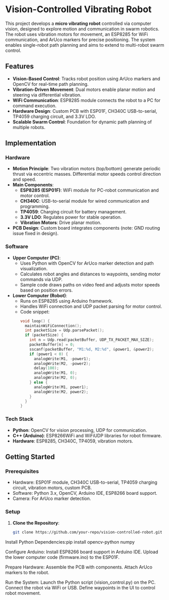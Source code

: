 # Vision-Controlled Vibrating Robot

This project develops a **micro vibrating robot** controlled via computer vision, designed to explore motion and communication in swarm robotics. The robot uses vibration motors for movement, an ESP8285 for WiFi communication, and ArUco markers for precise positioning. The system enables single-robot path planning and aims to extend to multi-robot swarm control.

## Features

- **Vision-Based Control**: Tracks robot position using ArUco markers and OpenCV for real-time path planning.
- **Vibration-Driven Movement**: Dual motors enable planar motion and steering via differential vibration.
- **WiFi Communication**: ESP8285 module connects the robot to a PC for command execution.
- **Hardware Design**: Custom PCB with ESP01F, CH340C USB-to-serial, TP4059 charging circuit, and 3.3V LDO.
- **Scalable Swarm Control**: Foundation for dynamic path planning of multiple robots.

## Implementation

### Hardware
- **Motion Principle**: Two vibration motors (top/bottom) generate periodic thrust via eccentric masses. Differential motor speeds control direction and speed.
- **Main Components**:
  - **ESP8285 (ESP01F)**: WiFi module for PC-robot communication and motor control.
  - **CH340C**: USB-to-serial module for wired communication and programming.
  - **TP4059**: Charging circuit for battery management.
  - **3.3V LDO**: Regulates power for stable operation.
  - **Vibration Motors**: Drive planar motion.
- **PCB Design**: Custom board integrates components (note: GND routing issue fixed in design).

### Software
- **Upper Computer (PC)**:
  - Uses Python with OpenCV for ArUco marker detection and path visualization.
  - Calculates robot angles and distances to waypoints, sending motor commands via UDP.
  - Sample code draws paths on video feed and adjusts motor speeds based on position errors.
- **Lower Computer (Robot)**:
  - Runs on ESP8285 using Arduino framework.
  - Handles WiFi connection and UDP packet parsing for motor control.
  - Code snippet:
    ```cpp
    void loop() {
      maintainWiFiConnection();
      int packetSize = Udp.parsePacket();
      if (packetSize) {
        int n = Udp.read(packetBuffer, UDP_TX_PACKET_MAX_SIZE);
        packetBuffer[n] = 0;
        sscanf(packetBuffer, "M1:%d, M2:%d", &power1, &power2);
        if (power1 < 0) {
          analogWrite(M1, -power1);
          analogWrite(M2, -power2);
          delay(100);
          analogWrite(M1, 0);
          analogWrite(M2, 0);
        } else {
          analogWrite(M1, power1);
          analogWrite(M2, power2);
        }
      }
    }
    ```

### Tech Stack
- **Python**: OpenCV for vision processing, UDP for communication.
- **C++ (Arduino)**: ESP8266WiFi and WiFiUDP libraries for robot firmware.
- **Hardware**: ESP8285, CH340C, TP4059, vibration motors.

## Getting Started

### Prerequisites
- Hardware: ESP01F module, CH340C USB-to-serial, TP4059 charging circuit, vibration motors, custom PCB.
- Software: Python 3.x, OpenCV, Arduino IDE, ESP8266 board support.
- Camera: For ArUco marker detection.

### Setup
1. **Clone the Repository**:
   ```bash
   git clone https://github.com/your-repo/vision-controlled-robot.git


Install Python Dependencies:pip install opencv-python numpy


Configure Arduino:
Install ESP8266 board support in Arduino IDE.
Upload the lower computer code (firmware.ino) to the ESP01F.


Prepare Hardware:
Assemble the PCB with components.
Attach ArUco markers to the robot.


Run the System:
Launch the Python script (vision_control.py) on the PC.
Connect the robot via WiFi or USB.
Define waypoints in the UI to control robot movement.




